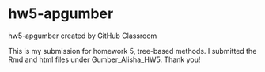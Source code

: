 # hw5-apgumber
hw5-apgumber created by GitHub Classroom


This is my submission for homework 5, tree-based methods. I submitted the Rmd and html files under Gumber_Alisha_HW5. Thank you!
